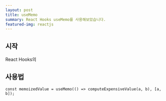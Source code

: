 ```yaml
---
layout: post
title: useMemo
summary: React Hooks useMemo를 사용해보았습니다.
featured-img: reactjs
---
```


## 시작

React Hooks의

## 사용법

```
const memoizedValue = useMemo(() => computeExpensiveValue(a, b), [a, b]);
```
